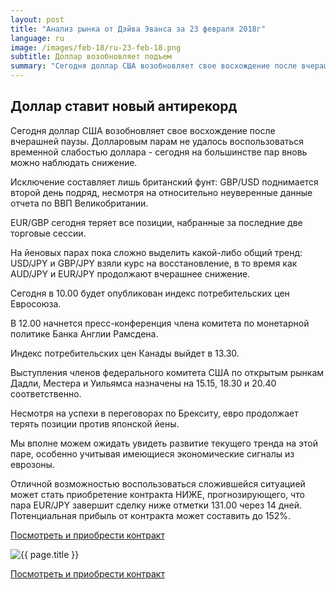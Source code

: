 ```yaml
---
layout: post
title: "Анализ рынка от Дэйва Эванса за 23 февраля 2018г"
language: ru
image: /images/feb-18/ru-23-feb-18.png
subtitle: Доллар возобновляет подъем
summary: "Сегодня доллар США возобновляет свое восхождение после вчерашней паузы. Долларовым парам не удалось воспользоваться временной слабостью доллара - сегодня на большинстве пар вновь можно наблюдать снижение"
---
```

##  Доллар ставит новый антирекорд

Сегодня доллар США возобновляет свое восхождение после вчерашней паузы. Долларовым парам не удалось воспользоваться временной слабостью доллара - сегодня на большинстве пар вновь можно наблюдать снижение.

Исключение составляет лишь британский фунт: GBP/USD поднимается второй день подряд, несмотря на относительно неуверенные данные отчета по ВВП Великобритании.

EUR/GBP сегодня теряет все позиции, набранные за последние две торговые сессии.

На йеновых парах пока сложно выделить какой-либо общий тренд: USD/JPY и GBP/JPY взяли курс на восстановление, в то время как AUD/JPY и EUR/JPY продолжают вчерашнее снижение.
 
 
Сегодня в 10.00 будет опубликован индекс потребительских цен Евросоюза.

В 12.00 начнется пресс-конференция члена комитета по монетарной политике Банка Англии Рамсдена.

Индекс потребительских цен Канады выйдет в 13.30.

Выступления членов федерального комитета США по открытым рынкам Дадли, Местера и Уильямса назначены на 15.15, 18.30 и 20.40 соответственно.
 
 
Несмотря на успехи в переговорах по Брекситу, евро продолжает терять позиции против японской йены.

Мы вполне можем ожидать увидеть развитие текущего тренда на этой паре, особенно учитывая имеющиеся экономические сигналы из еврозоны.

Отличной возможностью воспользоваться сложившейся ситуацией может стать приобретение контракта НИЖЕ, прогнозирующего, что пара EUR/JPY завершит сделку ниже отметки 131.00 через 14 дней. Потенциальная прибыль от контракта может составить до 152%.

<a href="http://record.binary.com/_bivVDfg8lHux76XffYA0JmNd7ZgqdRLk/1/market=forex&underlying=frxEURJPY&formname=higherlower&duration_amount=14&duration_units=d&amount=10&amount_type=payout&expiry_type=duration&barrier=131.00&s=1&t=AGAo0wZxiuWVUSIZnKLQvZ0co5lt24DG" target="_blank">Посмотреть и приобрести контракт</a>

<img src="{{ site.url }}/images/feb-18/ru-23-feb-18.png" alt="{{ page.title }}"  title="{{ page.title }}">

<a href="%LINK%%?https://www.binary.com/d/trade.cgi?market=forex&underlying=frxEURJPY&formname=higherlower&duration_amount=14&duration_units=d&amount=10&amount_type=payout&expiry_type=duration&barrier=131.00&s=1&t=AGAo0wZxiuWVUSIZnKLQvZ0co5lt24DG" target="_blank">Посмотреть и приобрести контракт</a>
